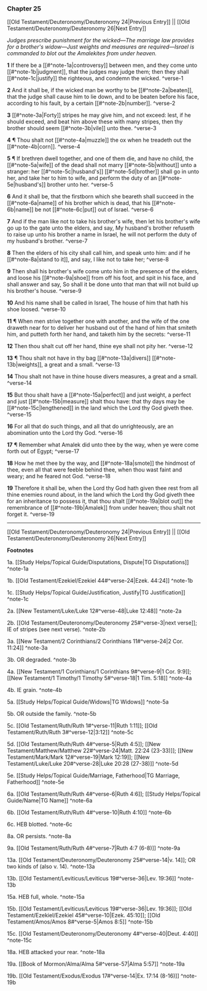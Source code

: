 ### Chapter 25

[[Old Testament/Deuteronomy/Deuteronomy 24|Previous Entry]]  ||  [[Old Testament/Deuteronomy/Deuteronomy 26|Next Entry]]

*Judges prescribe punishment for the wicked—The marriage law provides for a brother's widow—Just weights and measures are required—Israel is commanded to blot out the Amalekites from under heaven.*

**1**  If there be a [[#^note-1a|controversy]] between men, and they come unto [[#^note-1b|judgment]], that the judges may judge them; then they shall [[#^note-1c|justify]] the righteous, and condemn the wicked. ^verse-1

**2**  And it shall be, if the wicked man be worthy to be [[#^note-2a|beaten]], that the judge shall cause him to lie down, and to be beaten before his face, according to his fault, by a certain [[#^note-2b|number]]. ^verse-2

**3**  [[#^note-3a|Forty]] stripes he may give him, and not exceed: lest, if he should exceed, and beat him above these with many stripes, then thy brother should seem [[#^note-3b|vile]] unto thee. ^verse-3

**4**  ¶ Thou shalt not [[#^note-4a|muzzle]] the ox when he treadeth out the [[#^note-4b|corn]]. ^verse-4

**5**  ¶ If brethren dwell together, and one of them die, and have no child, the [[#^note-5a|wife]] of the dead shall not marry [[#^note-5b|without]] unto a stranger: her [[#^note-5c|husband's]] [[#^note-5d|brother]] shall go in unto her, and take her to him to wife, and perform the duty of an [[#^note-5e|husband's]] brother unto her. ^verse-5

**6**  And it shall be, that the firstborn which she beareth shall succeed in the [[#^note-6a|name]] of his brother which is dead, that his [[#^note-6b|name]] be not [[#^note-6c|put]] out of Israel. ^verse-6

**7**  And if the man like not to take his brother's wife, then let his brother's wife go up to the gate unto the elders, and say, My husband's brother refuseth to raise up unto his brother a name in Israel, he will not perform the duty of my husband's brother. ^verse-7

**8**  Then the elders of his city shall call him, and speak unto him: and if he [[#^note-8a|stand to it]], and say, I like not to take her; ^verse-8

**9**  Then shall his brother's wife come unto him in the presence of the elders, and loose his [[#^note-9a|shoe]] from off his foot, and spit in his face, and shall answer and say, So shall it be done unto that man that will not build up his brother's house. ^verse-9

**10**  And his name shall be called in Israel, The house of him that hath his shoe loosed. ^verse-10

**11**  ¶ When men strive together one with another, and the wife of the one draweth near for to deliver her husband out of the hand of him that smiteth him, and putteth forth her hand, and taketh him by the secrets: ^verse-11

**12**  Then thou shalt cut off her hand, thine eye shall not pity her. ^verse-12

**13**  ¶ Thou shalt not have in thy bag [[#^note-13a|divers]] [[#^note-13b|weights]], a great and a small. ^verse-13

**14**  Thou shalt not have in thine house divers measures, a great and a small. ^verse-14

**15**  But thou shalt have a [[#^note-15a|perfect]] and just weight, a perfect and just [[#^note-15b|measure]] shalt thou have: that thy days may be [[#^note-15c|lengthened]] in the land which the Lord thy God giveth thee. ^verse-15

**16**  For all that do such things, and all that do unrighteously, are an abomination unto the Lord thy God. ^verse-16

**17**  ¶ Remember what Amalek did unto thee by the way, when ye were come forth out of Egypt; ^verse-17

**18**  How he met thee by the way, and [[#^note-18a|smote]] the hindmost of thee, even all that were feeble behind thee, when thou wast faint and weary; and he feared not God. ^verse-18

**19**  Therefore it shall be, when the Lord thy God hath given thee rest from all thine enemies round about, in the land which the Lord thy God giveth thee for an inheritance to possess it, that thou shalt [[#^note-19a|blot out]] the remembrance of [[#^note-19b|Amalek]] from under heaven; thou shalt not forget it. ^verse-19


---
[[Old Testament/Deuteronomy/Deuteronomy 24|Previous Entry]]  ||  [[Old Testament/Deuteronomy/Deuteronomy 26|Next Entry]]


**Footnotes**


1a. [[Study Helps/Topical Guide/Disputations, Dispute|TG Disputations]] ^note-1a

1b. [[Old Testament/Ezekiel/Ezekiel 44#^verse-24|Ezek. 44:24]] ^note-1b

1c. [[Study Helps/Topical Guide/Justification, Justify|TG Justification]] ^note-1c

2a. [[New Testament/Luke/Luke 12#^verse-48|Luke 12:48]] ^note-2a

2b. [[Old Testament/Deuteronomy/Deuteronomy 25#^verse-3|next verse]]; IE of stripes (see next verse). ^note-2b

3a. [[New Testament/2 Corinthians/2 Corinthians 11#^verse-24|2 Cor. 11:24]] ^note-3a

3b. OR degraded. ^note-3b

4a. [[New Testament/1 Corinthians/1 Corinthians 9#^verse-9|1 Cor. 9:9]]; [[New Testament/1 Timothy/1 Timothy 5#^verse-18|1 Tim. 5:18]] ^note-4a

4b. IE grain. ^note-4b

5a. [[Study Helps/Topical Guide/Widows|TG Widows]] ^note-5a

5b. OR outside the family. ^note-5b

5c. [[Old Testament/Ruth/Ruth 1#^verse-11|Ruth 1:11]]; [[Old Testament/Ruth/Ruth 3#^verse-12|3:12]] ^note-5c

5d. [[Old Testament/Ruth/Ruth 4#^verse-5|Ruth 4:5]]; [[New Testament/Matthew/Matthew 22#^verse-24|Matt. 22:24 (23-33)]]; [[New Testament/Mark/Mark 12#^verse-19|Mark 12:19]]; [[New Testament/Luke/Luke 20#^verse-28|Luke 20:28 (27-38)]] ^note-5d

5e. [[Study Helps/Topical Guide/Marriage, Fatherhood|TG Marriage, Fatherhood]] ^note-5e

6a. [[Old Testament/Ruth/Ruth 4#^verse-6|Ruth 4:6]]; [[Study Helps/Topical Guide/Name|TG Name]] ^note-6a

6b. [[Old Testament/Ruth/Ruth 4#^verse-10|Ruth 4:10]] ^note-6b

6c. HEB blotted. ^note-6c

8a. OR persists. ^note-8a

9a. [[Old Testament/Ruth/Ruth 4#^verse-7|Ruth 4:7 (6-8)]] ^note-9a

13a. [[Old Testament/Deuteronomy/Deuteronomy 25#^verse-14|v. 14]]; OR two kinds of (also v. 14). ^note-13a

13b. [[Old Testament/Leviticus/Leviticus 19#^verse-36|Lev. 19:36]] ^note-13b

15a. HEB full, whole. ^note-15a

15b. [[Old Testament/Leviticus/Leviticus 19#^verse-36|Lev. 19:36]]; [[Old Testament/Ezekiel/Ezekiel 45#^verse-10|Ezek. 45:10]]; [[Old Testament/Amos/Amos 8#^verse-5|Amos 8:5]] ^note-15b

15c. [[Old Testament/Deuteronomy/Deuteronomy 4#^verse-40|Deut. 4:40]] ^note-15c

18a. HEB attacked your rear. ^note-18a

19a. [[Book of Mormon/Alma/Alma 5#^verse-57|Alma 5:57]] ^note-19a

19b. [[Old Testament/Exodus/Exodus 17#^verse-14|Ex. 17:14 (8-16)]] ^note-19b